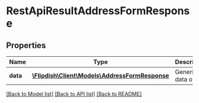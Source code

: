 # RestApiResultAddressFormResponse

## Properties
Name | Type | Description | Notes
------------ | ------------- | ------------- | -------------
**data** | [**\Flipdish\\Client\Models\AddressFormResponse**](AddressFormResponse.md) | Generic data object. | 

[[Back to Model list]](../README.md#documentation-for-models) [[Back to API list]](../README.md#documentation-for-api-endpoints) [[Back to README]](../README.md)


